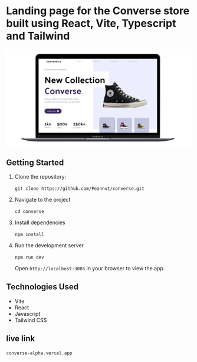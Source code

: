 # Landing page for the Converse store built using React, Vite, Typescript and Tailwind

<img src="src/assets/images/websitemockup.png" >


## Getting Started

1. Clone the repository:

   ```git clone https://github.com/Peannut/converse.git```

2. Navigate to the project

   ```cd converse```
   
4. Install dependencies

   ```npm install```
   
6. Run the development server

   ```npm run dev```

   Open ```http://localhost:3005``` in your browser to view the app.


## Technologies Used

- Vite
- React
- Javascript
- Tailwind CSS


## live link
	converse-alpha.vercel.app